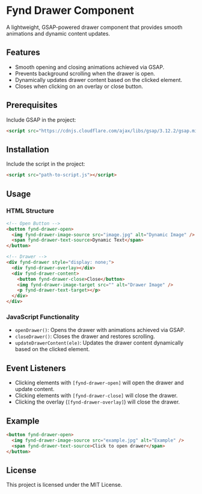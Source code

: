 # Fynd Drawer Component

A lightweight, GSAP-powered drawer component that provides smooth animations and dynamic content updates.

## Features

- Smooth opening and closing animations achieved via GSAP.
- Prevents background scrolling when the drawer is open.
- Dynamically updates drawer content based on the clicked element.
- Closes when clicking on an overlay or close button.

## Prerequisites

Include GSAP in the project:

```html
<script src="https://cdnjs.cloudflare.com/ajax/libs/gsap/3.12.2/gsap.min.js"></script>
```

## Installation

Include the script in the project:

```html
<script src="path-to-script.js"></script>
```

## Usage

### HTML Structure

```html
<!-- Open Button -->
<button fynd-drawer-open>
  <img fynd-drawer-image-source src="image.jpg" alt="Dynamic Image" />
  <span fynd-drawer-text-source>Dynamic Text</span>
</button>

<!-- Drawer -->
<div fynd-drawer style="display: none;">
  <div fynd-drawer-overlay></div>
  <div fynd-drawer-content>
    <button fynd-drawer-close>Close</button>
    <img fynd-drawer-image-target src="" alt="Drawer Image" />
    <p fynd-drawer-text-target></p>
  </div>
</div>
```

### JavaScript Functionality

- `openDrawer()`: Opens the drawer with animations achieved via GSAP.
- `closeDrawer()`: Closes the drawer and restores scrolling.
- `updateDrawerContent(ele)`: Updates the drawer content dynamically based on the clicked element.

## Event Listeners

- Clicking elements with `[fynd-drawer-open]` will open the drawer and update content.
- Clicking elements with `[fynd-drawer-close]` will close the drawer.
- Clicking the overlay (`[fynd-drawer-overlay]`) will close the drawer.

## Example

```html
<button fynd-drawer-open>
  <img fynd-drawer-image-source src="example.jpg" alt="Example" />
  <span fynd-drawer-text-source>Click to open drawer</span>
</button>
```

## License

This project is licensed under the MIT License.
